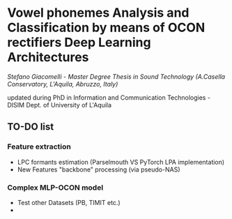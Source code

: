 # Vowel phonemes Analysis and Classification by means of OCON rectifiers Deep Learning Architectures
*Stefano Giacomelli - Master Degree Thesis in Sound Technology (A.Casella Conservatory, L'Aquila, Abruzzo, Italy)*

updated during PhD in Information and Communication Technologies - DISIM Dept. of University of L'Aquila

## TO-DO list
### Feature extraction
- LPC formants estimation (Parselmouth VS PyTorch LPA implementation)
- New Features "backbone" processing (via pseudo-NAS)
### Complex MLP-OCON model
- Test other Datasets (PB, TIMIT etc.)
- 
